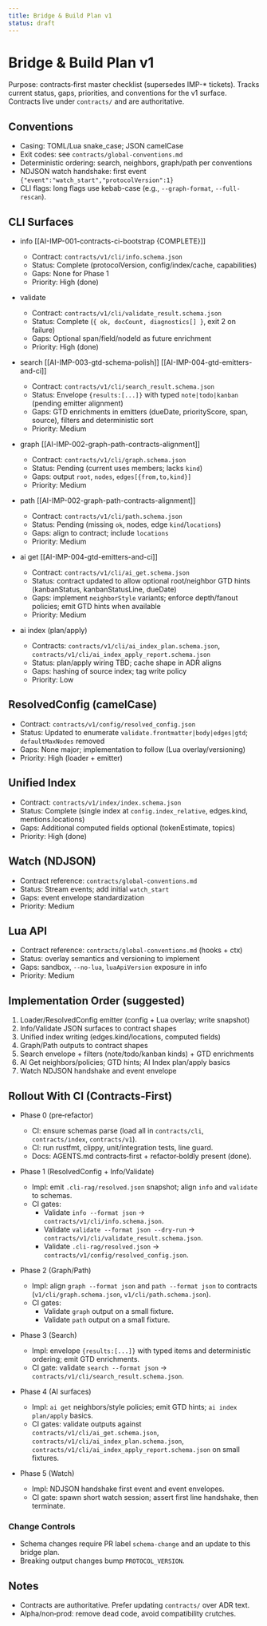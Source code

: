 ```yaml
---
title: Bridge & Build Plan v1
status: draft
---
```


# Bridge & Build Plan v1

Purpose: contracts‑first master checklist (supersedes IMP-* tickets). Tracks current status, gaps, priorities, and conventions for the v1 surface. Contracts live under `contracts/` and are authoritative.

## Conventions
- Casing: TOML/Lua snake_case; JSON camelCase
- Exit codes: see `contracts/global-conventions.md`
- Deterministic ordering: search, neighbors, graph/path per conventions
- NDJSON watch handshake: first event `{"event":"watch_start","protocolVersion":1}`
- CLI flags: long flags use kebab-case (e.g., `--graph-format`, `--full-rescan`).

## CLI Surfaces

- info [[AI-IMP-001-contracts-ci-bootstrap {COMPLETE}]]
  - Contract: `contracts/v1/cli/info.schema.json`
  - Status: Complete (protocolVersion, config/index/cache, capabilities)
  - Gaps: None for Phase 1
  - Priority: High (done)

- validate
  - Contract: `contracts/v1/cli/validate_result.schema.json`
  - Status: Complete (`{ ok, docCount, diagnostics[] }`, exit 2 on failure)
  - Gaps: Optional span/field/nodeId as future enrichment
  - Priority: High (done)

- search [[AI-IMP-003-gtd-schema-polish]] [[AI-IMP-004-gtd-emitters-and-ci]]
  - Contract: `contracts/v1/cli/search_result.schema.json`
  - Status: Envelope `{results:[...]}` with typed `note|todo|kanban` (pending emitter alignment)
  - Gaps: GTD enrichments in emitters (dueDate, priorityScore, span, source), filters and deterministic sort
  - Priority: Medium

- graph [[AI-IMP-002-graph-path-contracts-alignment]]
  - Contract: `contracts/v1/cli/graph.schema.json`
  - Status: Pending (current uses members; lacks `kind`)
  - Gaps: output `root`, `nodes`, `edges[{from,to,kind}]`
  - Priority: Medium

- path [[AI-IMP-002-graph-path-contracts-alignment]]
  - Contract: `contracts/v1/cli/path.schema.json`
  - Status: Pending (missing `ok`, nodes, edge `kind`/`locations`)
  - Gaps: align to contract; include `locations`
  - Priority: Medium

- ai get [[AI-IMP-004-gtd-emitters-and-ci]]
  - Contract: `contracts/v1/cli/ai_get.schema.json`
  - Status: contract updated to allow optional root/neighbor GTD hints (kanbanStatus, kanbanStatusLine, dueDate)
  - Gaps: implement `neighborStyle` variants; enforce depth/fanout policies; emit GTD hints when available
  - Priority: Medium

- ai index (plan/apply) 
  - Contracts: `contracts/v1/cli/ai_index_plan.schema.json`, `contracts/v1/cli/ai_index_apply_report.schema.json`
  - Status: plan/apply wiring TBD; cache shape in ADR aligns
  - Gaps: hashing of source index; tag write policy
  - Priority: Low

## ResolvedConfig (camelCase)
- Contract: `contracts/v1/config/resolved_config.json`
- Status: Updated to enumerate `validate.frontmatter|body|edges|gtd`; `defaultMaxNodes` removed
- Gaps: None major; implementation to follow (Lua overlay/versioning)
- Priority: High (loader + emitter)

## Unified Index
- Contract: `contracts/v1/index/index.schema.json`
- Status: Complete (single index at `config.index_relative`, edges.kind, mentions.locations)
- Gaps: Additional computed fields optional (tokenEstimate, topics)
- Priority: High (done)

## Watch (NDJSON)
- Contract reference: `contracts/global-conventions.md`
- Status: Stream events; add initial `watch_start`
- Gaps: event envelope standardization
- Priority: Medium

## Lua API
- Contract reference: `contracts/global-conventions.md` (hooks + ctx)
- Status: overlay semantics and versioning to implement
- Gaps: sandbox, `--no-lua`, `luaApiVersion` exposure in info
- Priority: Medium

## Implementation Order (suggested)
1) Loader/ResolvedConfig emitter (config + Lua overlay; write snapshot)
2) Info/Validate JSON surfaces to contract shapes
3) Unified index writing (edges.kind/locations, computed fields)
4) Graph/Path outputs to contract shapes
5) Search envelope + filters (note/todo/kanban kinds) + GTD enrichments
6) AI Get neighbors/policies; GTD hints; AI Index plan/apply basics
7) Watch NDJSON handshake and event envelope

## Rollout With CI (Contracts‑First)

- Phase 0 (pre‑refactor)
  - CI: ensure schemas parse (load all in `contracts/cli`, `contracts/index`, `contracts/v1`).
  - CI: run rustfmt, clippy, unit/integration tests, line guard.
  - Docs: AGENTS.md contracts‑first + refactor‑boldly present (done).

- Phase 1 (ResolvedConfig + Info/Validate)
  - Impl: emit `.cli-rag/resolved.json` snapshot; align `info` and `validate` to schemas.
  - CI gates:
    - Validate `info --format json` → `contracts/v1/cli/info.schema.json`.
    - Validate `validate --format json --dry-run` → `contracts/v1/cli/validate_result.schema.json`.
    - Validate `.cli-rag/resolved.json` → `contracts/v1/config/resolved_config.json`.

- Phase 2 (Graph/Path)
  - Impl: align `graph --format json` and `path --format json` to contracts (`v1/cli/graph.schema.json`, `v1/cli/path.schema.json`).
  - CI gates:
    - Validate `graph` output on a small fixture.
    - Validate `path` output on a small fixture.

- Phase 3 (Search)
  - Impl: envelope `{results:[...]}` with typed items and deterministic ordering; emit GTD enrichments.
  - CI gate: validate `search --format json` → `contracts/v1/cli/search_result.schema.json`.

- Phase 4 (AI surfaces)
  - Impl: `ai get` neighbors/style policies; emit GTD hints; `ai index plan/apply` basics.
  - CI gates: validate outputs against `contracts/v1/cli/ai_get.schema.json`, `contracts/v1/cli/ai_index_plan.schema.json`, `contracts/v1/cli/ai_index_apply_report.schema.json` on small fixtures.

- Phase 5 (Watch)
  - Impl: NDJSON handshake first event and event envelopes.
  - CI gate: spawn short watch session; assert first line handshake, then terminate.

### Change Controls
- Schema changes require PR label `schema-change` and an update to this bridge plan.
- Breaking output changes bump `PROTOCOL_VERSION`.

## Notes
- Contracts are authoritative. Prefer updating `contracts/` over ADR text.
- Alpha/non‑prod: remove dead code, avoid compatibility crutches.
